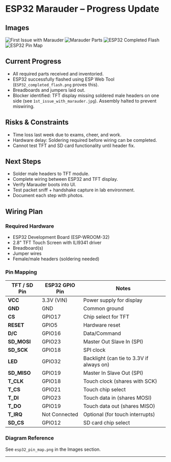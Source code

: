# ESP32 Marauder – Progress Update

## Images
![First Issue with Marauder](images/1st_issue_with_marauder.jpg)
![Marauder Parts](images/maurader_parts.jpg)
![ESP32 Completed Flash](images/ESP32_completed_flash.png)
![ESP32 Pin Map](images/esp32_pin_map.png)

## Current Progress
- All required parts received and inventoried.
- ESP32 successfully flashed using ESP Web Tool (`ESP32_completed_flash.png` proves this).
- Breadboards and jumpers laid out.
- Blocker identified: TFT display missing soldered male headers on one side (see `1st_issue_with_marauder.jpg`). Assembly halted to prevent miswiring.

## Risks & Constraints
- Time loss last week due to exams, cheer, and work.
- Hardware delay: Soldering required before wiring can be completed.
- Cannot test TFT and SD card functionality until header fix.

## Next Steps
- Solder male headers to TFT module.
- Complete wiring between ESP32 and TFT display.
- Verify Marauder boots into UI.
- Test packet sniff + handshake capture in lab environment.
- Document each step with photos.

## Wiring Plan

### Required Hardware
- ESP32 Development Board (ESP-WROOM-32)
- 2.8" TFT Touch Screen with ILI9341 driver
- Breadboard(s)
- Jumper wires
- Female/male headers (soldering needed)

### Pin Mapping

| TFT / SD Pin | ESP32 GPIO Pin | Notes |
|--------------|----------------|-------|
| **VCC**      | 3.3V (VIN)     | Power supply for display |
| **GND**      | GND            | Common ground |
| **CS**       | GPIO17         | Chip select for TFT |
| **RESET**    | GPIO5          | Hardware reset |
| **D/C**      | GPIO16         | Data/Command |
| **SD_MOSI**  | GPIO23         | Master Out Slave In (SPI) |
| **SD_SCK**   | GPIO18         | SPI clock |
| **LED**      | GPIO32         | Backlight (can tie to 3.3V if always on) |
| **SD_MISO**  | GPIO19         | Master In Slave Out (SPI) |
| **T_CLK**    | GPIO18         | Touch clock (shares with SCK) |
| **T_CS**     | GPIO21         | Touch chip select |
| **T_DI**     | GPIO23         | Touch data in (shares MOSI) |
| **T_DO**     | GPIO19         | Touch data out (shares MISO) |
| **T_IRQ**    | Not Connected  | Optional (for touch interrupts) |
| **SD_CS**    | GPIO12         | SD card chip select |

### Diagram Reference
See `esp32_pin_map.png` in the Images section.

---
